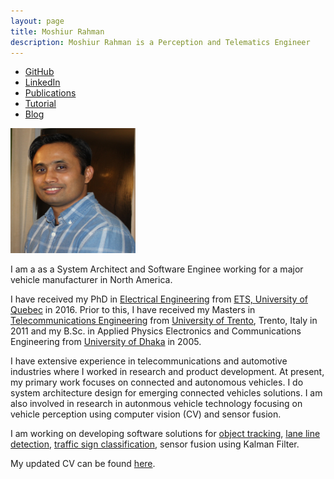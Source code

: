 ```yaml
---
layout: page
title: Moshiur Rahman
description: Moshiur Rahman is a Perception and Telematics Engineer
---
```


<div class="navbar">
 <div class="navbar-inner">
    <ul class="nav">
	<li><a href="https://github.com/moshiurmmr">GitHub</a></li>
	<li><a href="https://www.linkedin.com/in/m-moshiur-rahman/">LinkedIn</a></li>
	<li><a href="https://scholar.google.ca/citations?hl=en&user=DLBH9XYAAAAJ&view_op=list_works&gmla=AJsN-F6TgFN0OMsqYPt0Z6tIkJNGwo8xvuwCtpVuD8IIWGA90gRa7M6KsBEOmUFXfn12Dvhb59NuJPAYGNiCt_4bhD8DXpNifbFdAWcfUA4vozz7MyBAqh0">Publications</a></li>	
	<li><a href="https://github.com/moshiurmmr/moshiur_site/tutorials">Tutorial</a></li>
	<li><a href="https://github.com/moshiurmmr/moshiur_site/blog">Blog</a></li>
    </ul>
</div>
 </div>

<!-- commenting the following lines
<div class ="span2">
<a href="assests/github_pic.jpg">
  <img src="assests/github_pic.jpg"
   title="Moshiur Rahman" alt="Moshiur Rahman"/></a>
</div>
-->

<!--
<a href="url"><img src="https://github.com/moshiurmmr/moshiur_site/github_pic.jpg" align="left" height="50" width="50"/></a>
-->
<img src="assets/github_pic.jpg" height="200" width="200" />


I am a as a System Architect and Software Enginee working for a major vehicle manufacturer in North America.

I have received my PhD in [Electrical Engineering](https://www.etsmtl.ca/ETS/Gouvernance/Decanats-et-departements/departement-genie-electrique) from [ETS, University of Quebec](https://www.etsmtl.ca/) in 2016. Prior to this, I have received my Masters in 
[Telecommunications Engineering](https://offertaformativa.unitn.it/en/lm/telecommunications-engineering) from 
[University of Trento](https://www.unitn.it/en), Trento, Italy in 2011 and my 
B.Sc. in Applied Physics Electronics and Communications Engineering from [University of Dhaka](https://www.du.ac.bd/home) in 2005.

I have extensive experience in telecommunications and automotive industries where I worked in research and product development. 
At present, my primary work focuses on connected and autonomous vehicles. I do system architecture design for emerging 
connected vehicles solutions. I am also involved in research in autonmous vehicle technology focusing on vehicle perception 
using computer vision (CV) and sensor fusion. 

I am working on developing software solutions for [object tracking](https://github.com/moshiurmmr/Object_Tracking_Using_Extended_Kalman_Filter), [lane line detection](https://github.com/moshiurmmr/Lane_Line_Detection), [traffic sign classification](https://github.com/moshiurmmr/Traffic_Sign_Classification), sensor fusion using Kalman Filter.

My updated CV can be found [here](assets/Moshiur_Rahman.pdf).
